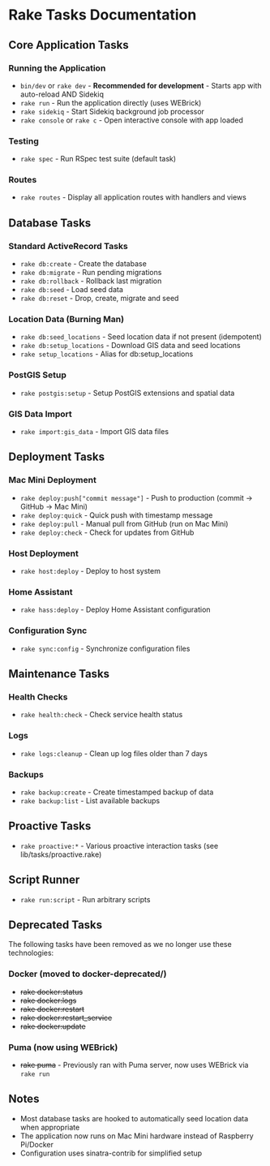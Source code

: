 # Rake Tasks Documentation

## Core Application Tasks

### Running the Application
- `bin/dev` or `rake dev` - **Recommended for development** - Starts app with auto-reload AND Sidekiq
- `rake run` - Run the application directly (uses WEBrick)
- `rake sidekiq` - Start Sidekiq background job processor
- `rake console` or `rake c` - Open interactive console with app loaded

### Testing
- `rake spec` - Run RSpec test suite (default task)

### Routes
- `rake routes` - Display all application routes with handlers and views

## Database Tasks

### Standard ActiveRecord Tasks
- `rake db:create` - Create the database
- `rake db:migrate` - Run pending migrations
- `rake db:rollback` - Rollback last migration
- `rake db:seed` - Load seed data
- `rake db:reset` - Drop, create, migrate and seed

### Location Data (Burning Man)
- `rake db:seed_locations` - Seed location data if not present (idempotent)
- `rake db:setup_locations` - Download GIS data and seed locations
- `rake setup_locations` - Alias for db:setup_locations

### PostGIS Setup
- `rake postgis:setup` - Setup PostGIS extensions and spatial data

### GIS Data Import
- `rake import:gis_data` - Import GIS data files

## Deployment Tasks

### Mac Mini Deployment
- `rake deploy:push["commit message"]` - Push to production (commit → GitHub → Mac Mini)
- `rake deploy:quick` - Quick push with timestamp message
- `rake deploy:pull` - Manual pull from GitHub (run on Mac Mini)
- `rake deploy:check` - Check for updates from GitHub

### Host Deployment
- `rake host:deploy` - Deploy to host system

### Home Assistant
- `rake hass:deploy` - Deploy Home Assistant configuration

### Configuration Sync
- `rake sync:config` - Synchronize configuration files

## Maintenance Tasks

### Health Checks
- `rake health:check` - Check service health status

### Logs
- `rake logs:cleanup` - Clean up log files older than 7 days

### Backups
- `rake backup:create` - Create timestamped backup of data
- `rake backup:list` - List available backups

## Proactive Tasks
- `rake proactive:*` - Various proactive interaction tasks (see lib/tasks/proactive.rake)

## Script Runner
- `rake run:script` - Run arbitrary scripts

## Deprecated Tasks
The following tasks have been removed as we no longer use these technologies:

### Docker (moved to docker-deprecated/)
- ~~rake docker:status~~
- ~~rake docker:logs~~
- ~~rake docker:restart~~
- ~~rake docker:restart_service~~
- ~~rake docker:update~~

### Puma (now using WEBrick)
- ~~rake puma~~ - Previously ran with Puma server, now uses WEBrick via `rake run`

## Notes
- Most database tasks are hooked to automatically seed location data when appropriate
- The application now runs on Mac Mini hardware instead of Raspberry Pi/Docker
- Configuration uses sinatra-contrib for simplified setup